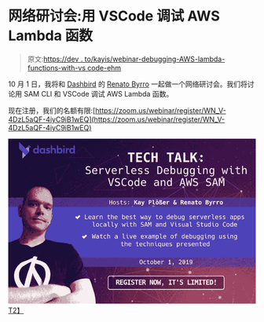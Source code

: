 # 网络研讨会:用 VSCode 调试 AWS Lambda 函数

> 原文:[https://dev . to/kayis/webinar-debugging-AWS-lambda-functions-with-vs code-ehm](https://dev.to/kayis/webinar-debugging-aws-lambda-functions-with-vscode-ehm)

10 月 1 日，我将和 [Dashbird](https://dev.to/dashbird) 的 [Renato Byrro](https://dev.to/byrro) 一起做一个网络研讨会。我们将讨论用 SAM CLI 和 VSCode 调试 AWS Lambda 函数。

现在注册，我们的名额有限:[https://zoom.us/webinar/register/WN_V-4DzL5aQF-4iyC9iB1wEQ](https://zoom.us/webinar/register/WN_V-4DzL5aQF-4iyC9iB1wEQ)

[![Webinar Info](img/08c44df74797d018e965dd788b1e44c0.png)T2】](https://zoom.us/webinar/register/WN_V-4DzL5aQF-4iyC9iB1wEQ)